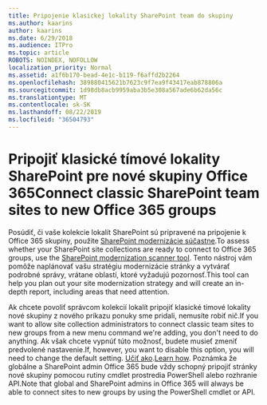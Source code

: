 ```yaml
---
title: Pripojenie klasickej lokality SharePoint team do skupiny
ms.author: kaarins
author: kaarins
ms.date: 6/29/2018
ms.audience: ITPro
ms.topic: article
ROBOTS: NOINDEX, NOFOLLOW
localization_priority: Normal
ms.assetid: a1f6b170-bead-4e1c-b119-f6affd2b2264
ms.openlocfilehash: 389880415621b7623c9f7ea9f43417eab878806a
ms.sourcegitcommit: 1d98db8acb9959aba3b5e308a567ade6b62da56c
ms.translationtype: MT
ms.contentlocale: sk-SK
ms.lasthandoff: 08/22/2019
ms.locfileid: "36504793"
---
```

# <a name="connect-classic-sharepoint-team-sites-to-new-office-365-groups"></a><span data-ttu-id="726ae-102">Pripojiť klasické tímové lokality SharePoint pre nové skupiny Office 365</span><span class="sxs-lookup"><span data-stu-id="726ae-102">Connect classic SharePoint team sites to new Office 365 groups</span></span>

<span data-ttu-id="726ae-103">Posúdiť, či vaše kolekcie lokalít SharePoint sú pripravené na pripojenie k Office 365 skupiny, použite [SharePoint modernizácie súčastne](https://go.microsoft.com/fwlink/?linkid=873066).</span><span class="sxs-lookup"><span data-stu-id="726ae-103">To assess whether your SharePoint site collections are ready to connect to Office 365 groups, use the [SharePoint modernization scanner tool](https://go.microsoft.com/fwlink/?linkid=873066).</span></span> <span data-ttu-id="726ae-104">Tento nástroj vám pomôže naplánovať vašu stratégiu modernizácie stránky a vytvárať podrobné správy, vrátane oblastí, ktoré vyžadujú pozornosť.</span><span class="sxs-lookup"><span data-stu-id="726ae-104">This tool can help you plan out your site modernization strategy and will create an in-depth report, including areas that need attention.</span></span>
  
<span data-ttu-id="726ae-105">Ak chcete povoliť správcom kolekcií lokalít pripojiť klasické tímové lokality nové skupiny z nového príkazu ponuky sme pridali, nemusíte robiť nič.</span><span class="sxs-lookup"><span data-stu-id="726ae-105">If you want to allow site collection administrators to connect classic team sites to new groups from a new menu command we're adding, you don't need to do anything.</span></span> <span data-ttu-id="726ae-106">Ak však chcete vypnúť túto možnosť, budete musieť zmeniť predvolené nastavenie.</span><span class="sxs-lookup"><span data-stu-id="726ae-106">If, however, you want to disable this option, you will need to change the default setting.</span></span> <span data-ttu-id="726ae-107">[Učiť ako](https://go.microsoft.com/fwlink/?linkid=2004316).</span><span class="sxs-lookup"><span data-stu-id="726ae-107">[Learn how](https://go.microsoft.com/fwlink/?linkid=2004316).</span></span> <span data-ttu-id="726ae-108">Poznámka že globálne a SharePoint admin Office 365 bude vždy schopný pripojiť stránky nové skupiny pomocou rutiny cmdlet prostredia PowerShell alebo rozhranie API.</span><span class="sxs-lookup"><span data-stu-id="726ae-108">Note that global and SharePoint admins in Office 365 will always be able to connect sites to new groups by using the PowerShell cmdlet or API.</span></span>
  


